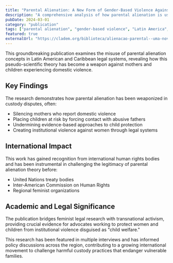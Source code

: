 ```yaml
---
title: "Parental Alienation: A New Form of Gender-Based Violence Against Women and Children in Latin America and the Caribbean"
description: "A comprehensive analysis of how parental alienation is used as a tool of gender-based violence in custody disputes across Latin America and the Caribbean."
pubDate: 2024-03-01
category: "publication"
tags: ["parental alienation", "gender-based violence", "Latin America", "children's rights", "women's rights"]
featured: true
externalUrl: "https://cladem.org/biblioteca/alienacao-parental--uma-nova-forma-de-violencia-de--genero-contra-mulheres-e-criancas--na-america-latina-e-caribe"
---
```


This groundbreaking publication examines the misuse of parental alienation concepts in Latin American and Caribbean legal systems, revealing how this pseudo-scientific theory has become a weapon against mothers and children experiencing domestic violence.

## Key Findings

The research demonstrates how parental alienation has been weaponized in custody disputes, often:

- Silencing mothers who report domestic violence
- Placing children at risk by forcing contact with abusive fathers
- Undermining evidence-based approaches to child protection
- Creating institutional violence against women through legal systems

## International Impact

This work has gained recognition from international human rights bodies and has been instrumental in challenging the legitimacy of parental alienation theory before:

- United Nations treaty bodies
- Inter-American Commission on Human Rights
- Regional feminist organizations

## Academic and Legal Significance

The publication bridges feminist legal research with transnational activism, providing crucial evidence for advocates working to protect women and children from institutional violence disguised as "child welfare."

This research has been featured in multiple interviews and has informed policy discussions across the region, contributing to a growing international movement to challenge harmful custody practices that endanger vulnerable families.